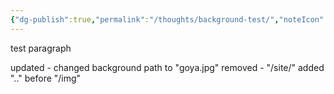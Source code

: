 ```yaml
---
{"dg-publish":true,"permalink":"/thoughts/background-test/","noteIcon":""}
---
```


test paragraph 

updated - changed background path to "goya.jpg"
removed - "/site/"
added ".." before "/img"

